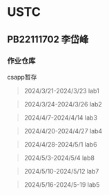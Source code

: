 # USTC

## PB22111702 李岱峰

### 作业仓库


csapp暂存

>2024/3/21-2024/3/23 lab1

>2024/3/24-2024/3/26 lab2

>2024/4/7-2024/4/14 lab3

>2024/4/20-2024/4/27 lab4

>2024/4/28-2024/5/1 lab6

>2024/5/3-2024/5/4 lab8

>2024/5/10-2024/5/12 lab7

>2024/5/16-2024/5-19 lab5